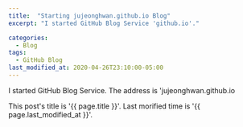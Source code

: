 ```yaml
---
title:  "Starting jujeonghwan.github.io Blog"
excerpt: "I started GitHub Blog Service 'github.io'."

categories:
  - Blog
tags:
  - GitHub Blog
last_modified_at: 2020-04-26T23:10:00-05:00
---
```


I started GitHub Blog Service.
The address is 'jujeonghwan.github.io

This post's title is '{{ page.title }}'.
Last morified time is '{{ page.last_modified_at }}'.